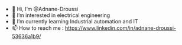 - 👋 Hi, I’m @Adnane-Droussi
- 👀 I’m interested in electrical engineering
- 🌱 I’m currently learning Industrial automation and IT
- 📫 How to reach me : https://www.linkedin.com/in/adnane-droussi-53636a1b9/

<!---
Adnane-Droussi/Adnane-Droussi is a ✨ special ✨ repository because its `README.md` (this file) appears on your GitHub profile.
You can click the Preview link to take a look at your changes.
--->

